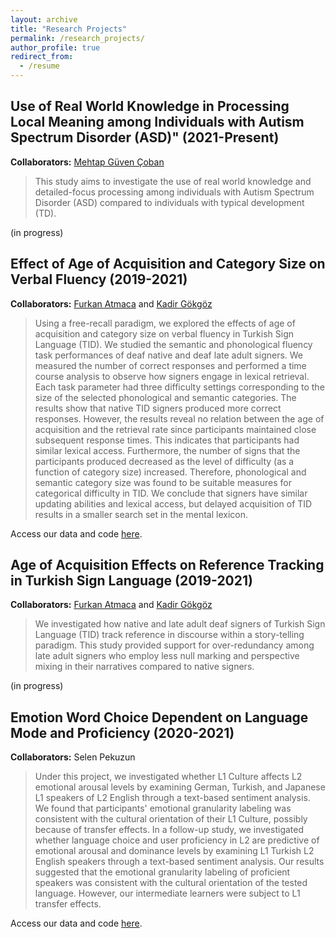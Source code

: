 ```yaml
---
layout: archive
title: "Research Projects"
permalink: /research_projects/
author_profile: true
redirect_from:
  - /resume
---
```


## Use of Real World Knowledge in Processing Local Meaning among Individuals with Autism Spectrum Disorder (ASD)" (2021-Present)

**Collaborators:** [Mehtap G&uuml;ven &Ccedil;oban](https://www.29mayis.edu.tr/tr/akademik-kadro/mehtap-guven-coban)

> This study aims to investigate the use of real world knowledge and detailed-focus processing among individuals with Autism Spectrum Disorder (ASD) compared to individuals with typical development (TD). 

(in progress)

## Effect of Age of Acquisition and Category Size on Verbal Fluency (2019-2021)

**Collaborators:** [Furkan Atmaca](http://orcid.org/0000-0003-4248-7059) and [Kadir G&ouml;kg&ouml;z](https://orcid.org/0000-0003-2777-7656)

> Using a free-recall paradigm, we explored the effects of age of acquisition and category size on verbal fluency in Turkish Sign Language (TID). We studied the semantic and phonological fluency task performances of deaf native and deaf late adult signers. We measured the number of correct responses and performed a time course analysis to observe how signers engage in lexical retrieval. Each task parameter had three difficulty settings corresponding to the size of the selected phonological and semantic categories. The results show that native TID signers produced more correct responses. However, the results reveal no relation between the age of acquisition and the retrieval rate since participants maintained close subsequent response times. This indicates that participants had similar lexical access. Furthermore, the number of signs that the participants produced decreased as the level of difficulty (as a function of category size) increased. Therefore, phonological and semantic category size was found to be suitable measures for categorical difficulty in TID. We conclude that signers have similar updating abilities and lexical access, but delayed acquisition of TID results in a smaller search set in the mental lexicon.

Access our data and code [here](https://github.com/kelesonur/bounsignlab-verbalfluency).

## Age of Acquisition Effects on Reference Tracking in Turkish Sign Language (2019-2021)

**Collaborators:** [Furkan Atmaca](http://orcid.org/0000-0003-4248-7059) and [Kadir G&ouml;kg&ouml;z](https://orcid.org/0000-0003-2777-7656)

> We investigated how native and late adult deaf signers of Turkish Sign Language (TID) track reference in discourse within a story-telling paradigm. This study provided support for over-redundancy among late adult signers who employ less null marking and perspective mixing in their narratives compared to native signers.

(in progress)

## Emotion Word Choice Dependent on Language Mode and Proficiency (2020-2021)

**Collaborators:** Selen Pekuzun

> Under this project, we investigated whether L1 Culture affects L2 emotional arousal levels by examining German, Turkish, and Japanese L1 speakers of L2 English through a text-based sentiment analysis. We found that participants' emotional granularity labeling was consistent with the cultural orientation of their L1 Culture, possibly because of transfer effects. In a follow-up study, we investigated whether language choice and user proficiency in L2 are predictive of emotional arousal and dominance levels by examining L1 Turkish L2 English speakers through a text-based sentiment analysis. Our results suggested that the emotional granularity labeling of proficient speakers was consistent with the cultural orientation of the tested language. However, our intermediate learners were subject to L1 transfer effects.

Access our data and code [here](https://github.com/kelesonur/emotion_word_choice).
